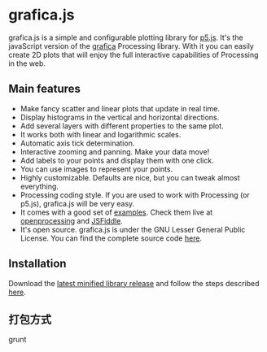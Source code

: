 # grafica.js

grafica.js is a simple and configurable plotting library for [p5.js](http://p5js.org). It's the javaScript
version of the [grafica](https://github.com/jagracar/grafica) Processing library.
With it you can easily create 2D plots that will enjoy the full interactive capabilities of Processing in the web. 


## Main features

  * Make fancy scatter and linear plots that update in real time.
  * Display histograms in the vertical and horizontal directions.
  * Add several layers with different properties to the same plot.
  * It works both with linear and logarithmic scales.
  * Automatic axis tick determination.
  * Interactive zooming and panning. Make your data move!
  * Add labels to your points and display them with one click.
  * You can use images to represent your points.
  * Highly customizable. Defaults are nice, but you can tweak almost everything.
  * Processing coding style. If you are used to work with Processing (or p5.js), grafica.js will be very easy.
  * It comes with a good set of [examples](https://github.com/jagracar/grafica.js/tree/master/examples). Check them live at 
  [openprocessing](http://www.openprocessing.org/collection/4807) and [JSFiddle](http://jsfiddle.net/user/jagracar/fiddles/).
  * It's open source. grafica.js is under the GNU Lesser General Public License. You can find the complete source code [here](https://github.com/jagracar/grafica.js/tree/master/src).

## Installation

Download the [latest minified library release](https://raw.github.com/jagracar/grafica.js/master/releases/grafica.min.js) and follow the steps 
described [here](http://p5js.org/libraries/).


## 打包方式

grunt